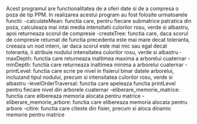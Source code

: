 Acest programul are functionalitatea de a oferi date si de a compresa o poza de tip PPM. In realizarea acestui program au
fost folosite urmatoarele functii:
-calculateMean: functia care, pentru fiecare submatrice patratica din poza, calculeaza mai intai media intensitatii culorilor
rosu, verde si albastru, apoi returneaza scorul de compresie
-createTree: functia care, daca scorul de compresie returnat de functia precedenta este mai mare decat toleranta, creeaza un
nod intern, iar daca scorul este mai mic sau egal decat toleranta, ii atribuie nodului intensitatea culorilor rosu, verde si
albastru
-maxDepth: functia care returneaza inaltimea maxima a arborelui cuaternar
-minDepth: functia care returneaza inaltimea minima a arborelui cuaternar
-printLevel: functia care scrie pe nivel in fisierul binar datele arborelui, incluzand tipul nodului, precum si intensitatea
culorilor rosu, verde si albastru
-levelOrderTraversal: functia care apeleaza functia printLevel pentru fiecare nivel din arborele cuaternar
-eliberare_memorie_matrice: functia care elibereaza memoria alocata pentru matrice
-eliberare_memorie_arbore: functia care elibereaza memoria alocata pentru arbore
-citire: functia care citeste din fisier, precum si aloca dinamic memorie pentru matrice